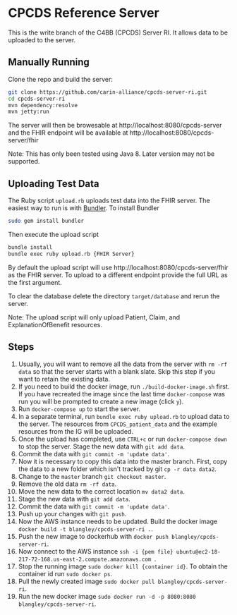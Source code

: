 # CPCDS Reference Server

This is the write branch of the C4BB (CPCDS) Server RI. It allows data to be uploaded to the server.

## Manually Running

Clone the repo and build the server:

```bash
git clone https://github.com/carin-alliance/cpcds-server-ri.git
cd cpcds-server-ri
mvn dependency:resolve
mvn jetty:run
```

The server will then be browesable at http://localhost:8080/cpcds-server and the FHIR endpoint will be available at http://localhost:8080/cpcds-server/fhir

Note: This has only been tested using Java 8. Later version may not be supported.

## Uploading Test Data

The Ruby script `upload.rb` uploads test data into the FHIR server. The easiest way to run is with [Bundler](https://bundler.io/). To install Bundler

```bash
sudo gem install bundler
```

Then execute the upload script

```bash
bundle install
bundle exec ruby upload.rb {FHIR Server}
```

By default the upload script will use http://localhost:8080/cpcds-server/fhir as the FHIR server. To upload to a different endpoint provide the full URL as the first argument.

To clear the database delete the directory `target/database` and rerun the server.

Note: The upload script will only upload Patient, Claim, and ExplanationOfBenefit resources.

## Steps

1. Usually, you will want to remove all the data from the server with `rm -rf data` so that the server starts with a blank slate. Skip this step if you want to retain the existing data.
1. If you need to build the docker image, run `./build-docker-image.sh` first. If you have recreated the image since the last time `docker-compose` was run you will be prompted to create a new image (click `y`).
1. Run `docker-compose up` to start the server.
1. In a separate terminal, run `bundle exec ruby upload.rb` to upload data to the server. The resources from `CPCDS_patient_data` and the example resources from the IG will be uploaded.
1. Once the upload has completed, use `CTRL+c` or run `docker-compose down` to stop the server.
   Stage the new data with `git add data`.
1. Commit the data with `git commit -m 'update data'`.
1. Now it is necessary to copy this data into the master branch. First, copy the data to a new folder which isn't tracked by git `cp -r data data2`.
1. Change to the `master` branch `git checkout master`.
1. Remove the old data `rm -rf data`.
1. Move the new data to the correct location `mv data2 data`.
1. Stage the new data with `git add data`.
1. Commit the data with `git commit -m 'update data'`.
1. Push up your changes with `git push`.
1. Now the AWS instance needs to be updated. Build the docker image `docker build -t blangley/cpcds-server-ri .`.
1. Push the new image to dockerhub with `docker push blangley/cpcds-server-ri`.
1. Now connect to the AWS instance `ssh -i {pem file} ubuntu@ec2-18-217-72-168.us-east-2.compute.amazonaws.com `.
1. Stop the running image `sudo docker kill {container id}`. To obtain the container id run `sudo docker ps`.
1. Pull the newly created image `sudo docker pull blangley/cpcds-server-ri`.
1. Run the new docker image `sudo docker run -d -p 8080:8080 blangley/cpcds-server-ri`.
